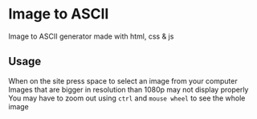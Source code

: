 # Image to ASCII
Image to ASCII generator made with html, css & js

## Usage
When on the site press space to select an image from your computer
Images that are bigger in resolution than 1080p may not display properly
You may have to zoom out using `ctrl` and `mouse wheel` to see the whole image
